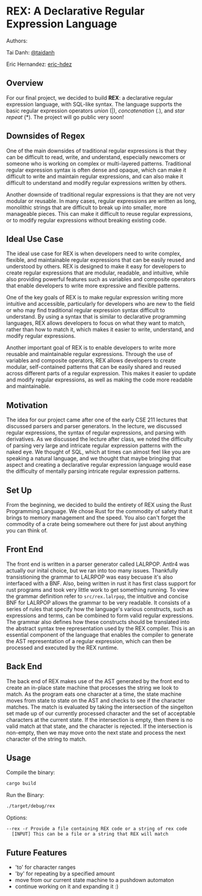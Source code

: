 # REX: A Declarative Regular Expression Language

Authors:

Tai Danh: [@taidanh](https://github.com/taidanh)

Eric Hernandez: [eric-hdez](https://github.com/eric-hdez)

## Overview

For our final project, we decided to build **REX**: a declarative regular expression language, with SQL-like syntax. The language supports the basic regular expression operators *union* (|), *concatenation* (.), and *star repeat* (\*). The project will go public very soon!

## Downsides of Regex

One of the main downsides of traditional regular expressions is that they can be difficult to read, write, and understand, especially newcomers or someone who is working on complex or multi-layered patterns. Traditional regular expression syntax is often dense and opaque, which can make it difficult to write and maintain regular expressions, and can also make it difficult to understand and modify regular expressions written by others.

Another downside of traditional regular expressions is that they are not very modular or reusable. In many cases, regular expressions are written as long, monolithic strings that are difficult to break up into smaller, more manageable pieces. This can make it difficult to reuse regular expressions, or to modify regular expressions without breaking existing code.

## Ideal Use Case

The ideal use case for REX is when developers need to write complex, flexible, and maintainable regular expressions that can be easily reused and understood by others. REX is designed to make it easy for developers to create regular expressions that are modular, readable, and intuitive, while also providing powerful features such as variables and composite operators that enable developers to write more expressive and flexible patterns.

One of the key goals of REX is to make regular expression writing more intuitive and accessible, particularly for developers who are new to the field or who may find traditional regular expression syntax difficult to understand. By using a syntax that is similar to declarative programming languages, REX allows developers to focus on what they want to match, rather than how to match it, which makes it easier to write, understand, and modify regular expressions.

Another important goal of REX is to enable developers to write more reusable and maintainable regular expressions. Through the use of variables and composite operators, REX allows developers to create modular, self-contained patterns that can be easily shared and reused across different parts of a regular expression. This makes it easier to update and modify regular expressions, as well as making the code more readable and maintainable.

## Motivation

The idea for our project came after one of the early CSE 211 lectures that discussed parsers and parser generators. In the lecture, we discussed regular expressions, the syntax of regular expressions, and parsing with derivatives. As we discussed the lecture after class, we noted the difficulty of parsing very large and intricate regular expression patterns with the naked eye. We thought of SQL, which at times can almost feel like you are speaking a natural language, and we thought that maybe bringing that aspect and creating a declarative regular expression language would ease the difficulty of mentally parsing intricate regular expression patterns.

## Set Up

From the beginning, we decided to build the entirety of REX using the Rust Programming Language. We chose Rust for the commodity of safety that it brings to memory management and the speed. You also can't forget the commodity of a crate being somewhere out there for just about anything you can think of.

## Front End

The front end is written in a parser generator called LALRPOP. Antlr4 was actually our inital choice, but we ran into too many issues. Thankfully transistioning the grammar to LALRPOP was easy becuase it's also interfaced with a BNF. Also, being written in rust it has first class support for rust programs and took very little work to get something running. To view the grammar definition refer to `src/rex.lalrpop`, the intuitive and concise BNF for LALRPOP allows the grammar to be very readable. It consists of a series of rules that specify how the language's various constructs, such as expressions and terms, can be combined to form valid regular expressions. The grammar also defines how these constructs should be translated into the abstract syntax tree representation used by the REX compiler. This is an essential component of the language that enables the compiler to generate the AST representation of a regular expression, which can then be processed and executed by the REX runtime.

## Back End

The back end of REX makes use of the AST generated by the front end to create an in-place state machine that processes the string we look to match. As the program eats one character at a time, the state machine moves from state to state on the AST and checks to see if the character matches. The match is evaluated by taking the intersection of the singelton set made up of our currently processed character and the set of acceptable characters at the current state. If the intersection is empty, then there is no valid match at that state, and the character is rejected. If the intersection is non-empty, then we may move onto the next state and process the next character of the string to match.

## Usage

Compile the binary:
```bash
cargo build
```

Run the Binary:
```bash
./target/debug/rex
```

Options:
```
--rex -r Provide a file containing REX code or a string of rex code
  [INPUT] This can be a file or a string that REX will match
```

## Future Features
- 'to' for character ranges
- 'by' for repeating by a specified amount
- move from our current state machine to a pushdown automaton
- continue working on it and expanding it :)

